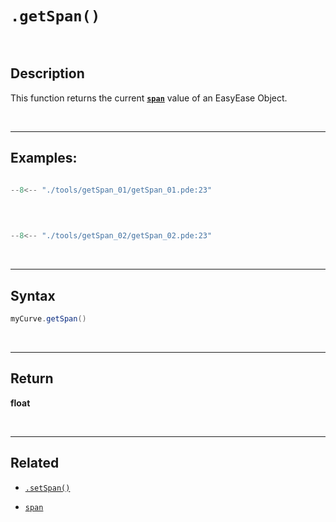 # **`.getSpan()`**

<br>

## Description

This function returns the current [**`span`**](../globalParameters.md#span) value of an EasyEase Object.


<br>

---

## Examples:

```java hl_lines="7-9"  title="getSpan_01.pde"

--8<-- "./tools/getSpan_01/getSpan_01.pde:23"

```
<br>

```java hl_lines="7-9"  title="getSpan_02.pde"

--8<-- "./tools/getSpan_02/getSpan_02.pde:23"

```
<br>

---

## Syntax

```java
myCurve.getSpan()

```
<br>

---

## Return

**float**

<br>

---

## Related


- [`.setSpan()`](../tools/setSpan.md)

- [`span`](../globalParameters.md#span)

<br>
